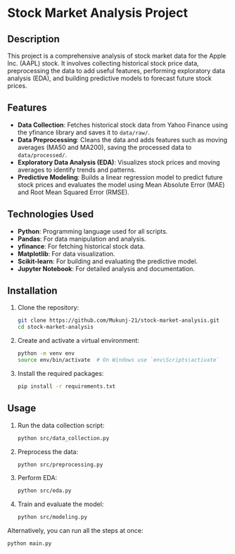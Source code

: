 # Stock Market Analysis Project

## Description
This project is a comprehensive analysis of stock market data for the Apple Inc. (AAPL) stock. It involves collecting historical stock price data, preprocessing the data to add useful features, performing exploratory data analysis (EDA), and building predictive models to forecast future stock prices.

## Features
- **Data Collection**: Fetches historical stock data from Yahoo Finance using the yfinance library and saves it to `data/raw/`.
- **Data Preprocessing**: Cleans the data and adds features such as moving averages (MA50 and MA200), saving the processed data to `data/processed/`.
- **Exploratory Data Analysis (EDA)**: Visualizes stock prices and moving averages to identify trends and patterns.
- **Predictive Modeling**: Builds a linear regression model to predict future stock prices and evaluates the model using Mean Absolute Error (MAE) and Root Mean Squared Error (RMSE).

## Technologies Used
- **Python**: Programming language used for all scripts.
- **Pandas**: For data manipulation and analysis.
- **yfinance**: For fetching historical stock data.
- **Matplotlib**: For data visualization.
- **Scikit-learn**: For building and evaluating the predictive model.
- **Jupyter Notebook**: For detailed analysis and documentation.

## Installation
1. Clone the repository:
    ```bash
    git clone https://github.com/Mukunj-21/stock-market-analysis.git
    cd stock-market-analysis
    ```
2. Create and activate a virtual environment:
    ```bash
    python -m venv env
    source env/bin/activate  # On Windows use `env\Scripts\activate`
    ```
3. Install the required packages:
    ```bash
    pip install -r requirements.txt
    ```

## Usage
1. Run the data collection script:
    ```bash
    python src/data_collection.py
    ```
2. Preprocess the data:
    ```bash
    python src/preprocessing.py
    ```
3. Perform EDA:
    ```bash
    python src/eda.py
    ```
4. Train and evaluate the model:
    ```bash
    python src/modeling.py
    ```

Alternatively, you can run all the steps at once:
```bash
python main.py
